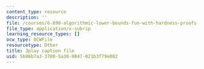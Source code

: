 ```yaml
---
content_type: resource
description: ''
file: /courses/6-890-algorithmic-lower-bounds-fun-with-hardness-proofs-fall-2014/5b86b7a337805a309847021b3f79e082_Ih0cPR745fM.vtt
file_type: application/x-subrip
learning_resource_types: []
ocw_type: OCWFile
resourcetype: Other
title: 3play caption file
uid: 5b86b7a3-3780-5a30-9847-021b3f79e082
---
```

